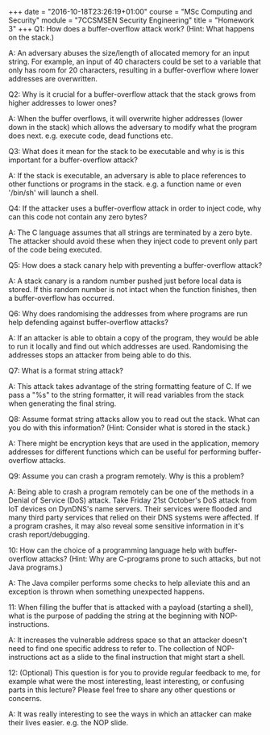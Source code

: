 +++
date = "2016-10-18T23:26:19+01:00"
course = "MSc Computing and Security"
module = "7CCSMSEN Security Engineering"
title = "Homework 3"
+++
Q1: How does a buffer-overflow attack work? (Hint: What happens on the stack.)

A: An adversary abuses the size/length of allocated memory for an input string. For example, an input of 40 characters could be set to a variable that only has room for 20 characters, resulting in a buffer-overflow where lower addresses are overwritten.


Q2: Why is it crucial for a buffer-overflow attack that the stack grows from higher addresses to lower ones?

A: When the buffer overflows, it will overwrite higher addresses (lower down in the stack) which allows the adversary to modify what the program does next. e.g. execute code, dead functions etc.


Q3: What does it mean for the stack to be executable and why is is this important for a buffer-overflow attack?

A: If the stack is executable, an adversary is able to place references to other functions or programs in the stack. e.g. a function name or even '/bin/sh' will launch a shell.


Q4: If the attacker uses a buffer-overflow attack in order to inject code, why can this code not contain any zero bytes?

A: The C language assumes that all strings are terminated by a zero byte. The attacker should avoid these when they inject code to prevent only part of the code being executed.


Q5: How does a stack canary help with preventing a buffer-overflow attack?

A: A stack canary is a random number pushed just before local data is stored. If this random number is not intact when the function finishes, then a buffer-overflow has occurred.


Q6: Why does randomising the addresses from where programs are run help defending against buffer-overflow attacks?

A: If an attacker is able to obtain a copy of the program, they would be able to run it locally and find out which addresses are used. Randomising the addresses stops an attacker from being able to do this.


Q7: What is a format string attack?

A: This attack takes advantage of the string formatting feature of C. If we pass a "%s" to the string formatter, it will read variables from the stack when generating the final string.


Q8: Assume format string attacks allow you to read out the stack. What can you do with this information? (Hint: Consider what is stored in the stack.)

A: There might be encryption keys that are used in the application, memory addresses for different functions which can be useful for performing buffer-overflow attacks.


Q9: Assume you can crash a program remotely. Why is this a problem?

A: Being able to crash a program remotely can be one of the methods in a Denial of Service (DoS) attack. Take Friday 21st October's DoS attack from IoT devices on DynDNS's name servers. Their services were flooded and many third party services that relied on their DNS systems were affected. If a program crashes, it may also reveal some sensitive information in it's crash report/debugging.


10: How can the choice of a programming language help with buffer-overflow attacks? (Hint: Why are C-programs prone to such attacks, but not Java programs.)

A: The Java compiler performs some checks to help alleviate this and an exception is thrown when something unexpected happens.


11: When filling the buffer that is attacked with a payload (starting a shell), what is the purpose of padding the string at the beginning with NOP-instructions.

A: It increases the vulnerable address space so that an attacker doesn't need to find one specific address to refer to. The collection of NOP-instructions act as a slide to the final instruction that might start a shell.


12: (Optional) This question is for you to provide regular feedback to me, for example what were the most interesting, least interesting, or confusing parts in this lecture? Please feel free to share any other questions or concerns.

A: It was really interesting to see the ways in which an attacker can make their lives easier. e.g. the NOP slide.
